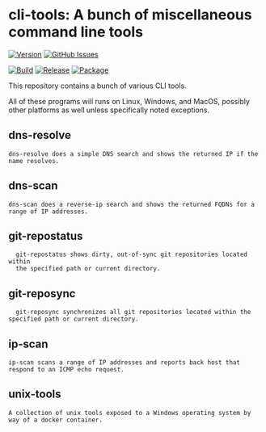 # cli-tools: A bunch of miscellaneous command line tools

[![Version](https://img.shields.io/github/v/release/dcjulian29/cli-tools)](https://github.com/dcjulian29/cli-tools/releases)
[![GitHub Issues](https://img.shields.io/github/issues-raw/dcjulian29/cli-tools.svg)](https://github.com/dcjulian29/cli-tools/issues)

[![Build](https://github.com/dcjulian29/cli-tools/actions/workflows/build.yml/badge.svg)](https://github.com/dcjulian29/cli-tools/actions/workflows/build.yml)
[![Release](https://github.com/dcjulian29/cli-tools/actions/workflows/release.yml/badge.svg)](https://github.com/dcjulian29/cli-tools/actions/workflows/release.yml)
[![Package](https://github.com/dcjulian29/cli-tools/actions/workflows/package.yml/badge.svg)](https://github.com/dcjulian29/cli-tools/actions/workflows/package.yml)

This repository contains a bunch of various CLI tools.

All of these programs will runs on Linux, Windows, and MacOS, possibly other platforms as well unless specifically noted exceptions.

## dns-resolve

    dns-resolve does a simple DNS search and shows the returned IP if the name resolves.

## dns-scan

    dns-scan does a reverse-ip search and shows the returned FQDNs for a range of IP addresses.

## git-repostatus

      git-repostatus shows dirty, out-of-sync git repositories located within
      the specified path or current directory.

## git-reposync

      git-reposync synchronizes all git repositories located within the specified path or current directory.

## ip-scan

    ip-scan scans a range of IP addresses and reports back host that respond to an ICMP echo request.

## unix-tools

    A collection of unix tools exposed to a Windows operating system by way of a docker container.
